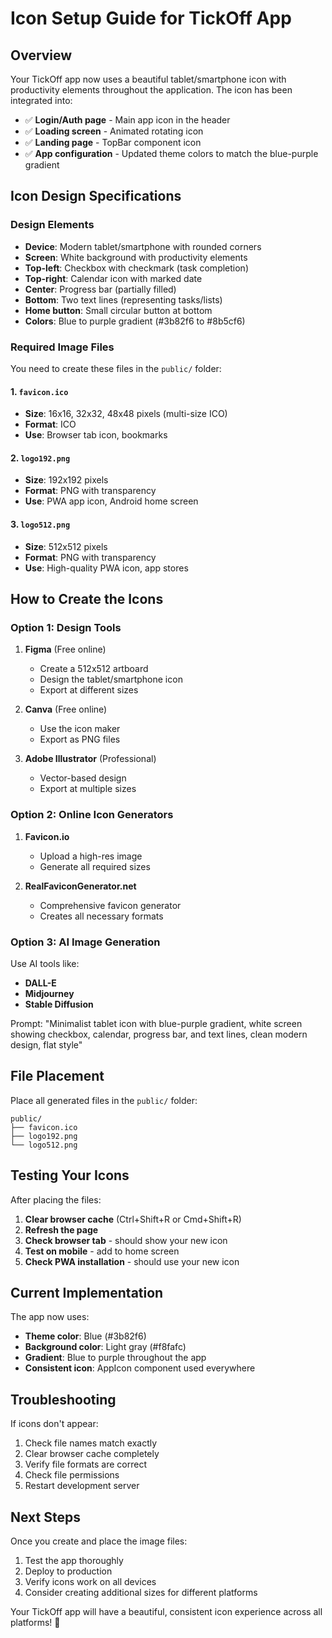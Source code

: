# Icon Setup Guide for TickOff App

## Overview
Your TickOff app now uses a beautiful tablet/smartphone icon with productivity elements throughout the application. The icon has been integrated into:

- ✅ **Login/Auth page** - Main app icon in the header
- ✅ **Loading screen** - Animated rotating icon
- ✅ **Landing page** - TopBar component icon
- ✅ **App configuration** - Updated theme colors to match the blue-purple gradient

## Icon Design Specifications

### Design Elements
- **Device**: Modern tablet/smartphone with rounded corners
- **Screen**: White background with productivity elements
- **Top-left**: Checkbox with checkmark (task completion)
- **Top-right**: Calendar icon with marked date
- **Center**: Progress bar (partially filled)
- **Bottom**: Two text lines (representing tasks/lists)
- **Home button**: Small circular button at bottom
- **Colors**: Blue to purple gradient (#3b82f6 to #8b5cf6)

### Required Image Files

You need to create these files in the `public/` folder:

#### 1. `favicon.ico`
- **Size**: 16x16, 32x32, 48x48 pixels (multi-size ICO)
- **Format**: ICO
- **Use**: Browser tab icon, bookmarks

#### 2. `logo192.png`
- **Size**: 192x192 pixels
- **Format**: PNG with transparency
- **Use**: PWA app icon, Android home screen

#### 3. `logo512.png`
- **Size**: 512x512 pixels
- **Format**: PNG with transparency
- **Use**: High-quality PWA icon, app stores

## How to Create the Icons

### Option 1: Design Tools
1. **Figma** (Free online)
   - Create a 512x512 artboard
   - Design the tablet/smartphone icon
   - Export at different sizes

2. **Canva** (Free online)
   - Use the icon maker
   - Export as PNG files

3. **Adobe Illustrator** (Professional)
   - Vector-based design
   - Export at multiple sizes

### Option 2: Online Icon Generators
1. **Favicon.io**
   - Upload a high-res image
   - Generate all required sizes

2. **RealFaviconGenerator.net**
   - Comprehensive favicon generator
   - Creates all necessary formats

### Option 3: AI Image Generation
Use AI tools like:
- **DALL-E**
- **Midjourney**
- **Stable Diffusion**

Prompt: "Minimalist tablet icon with blue-purple gradient, white screen showing checkbox, calendar, progress bar, and text lines, clean modern design, flat style"

## File Placement
Place all generated files in the `public/` folder:
```
public/
├── favicon.ico
├── logo192.png
└── logo512.png
```

## Testing Your Icons

After placing the files:

1. **Clear browser cache** (Ctrl+Shift+R or Cmd+Shift+R)
2. **Refresh the page**
3. **Check browser tab** - should show your new icon
4. **Test on mobile** - add to home screen
5. **Check PWA installation** - should use your new icon

## Current Implementation

The app now uses:
- **Theme color**: Blue (#3b82f6)
- **Background color**: Light gray (#f8fafc)
- **Gradient**: Blue to purple throughout the app
- **Consistent icon**: AppIcon component used everywhere

## Troubleshooting

If icons don't appear:
1. Check file names match exactly
2. Clear browser cache completely
3. Verify file formats are correct
4. Check file permissions
5. Restart development server

## Next Steps

Once you create and place the image files:
1. Test the app thoroughly
2. Deploy to production
3. Verify icons work on all devices
4. Consider creating additional sizes for different platforms

Your TickOff app will have a beautiful, consistent icon experience across all platforms! 🎉 